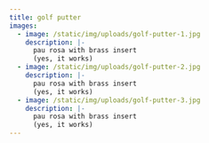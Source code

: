 ```yaml
---
title: golf putter
images:
  - image: /static/img/uploads/golf-putter-1.jpg
    description: |-
      pau rosa with brass insert
      (yes, it works)
  - image: /static/img/uploads/golf-putter-2.jpg
    description: |-
      pau rosa with brass insert
      (yes, it works)
  - image: /static/img/uploads/golf-putter-3.jpg
    description: |-
      pau rosa with brass insert
      (yes, it works)
---
```

